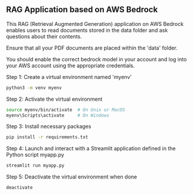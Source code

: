 ## RAG Application based on AWS Bedrock
This RAG (Retrieval Augmented Generation) application on AWS Bedrock enables users 
to read documents stored in the data folder and ask questions about their contents.

Ensure that all your PDF documents are placed within the 'data' folder.

You should enable the correct bedrock model in your account and log into your AWS account using the appropriate credentials.

Step 1: Create a virtual environment named 'myenv'
```bash
python3 -m venv myenv
```
Step 2: Activate the virtual environment
```bash
source myenv/bin/activate  # On Unix or MacOS
myenv\Scripts\activate     # On Windows
```
Step 3: Install necessary packages
```bash
pip install -r requirements.txt
```
Step 4: Launch and interact with a Streamlit application defined in the Python script myapp.py
```bash
streamlit run myapp.py  
```
Step 5: Deactivate the virtual environment when done
```bash
deactivate
```
